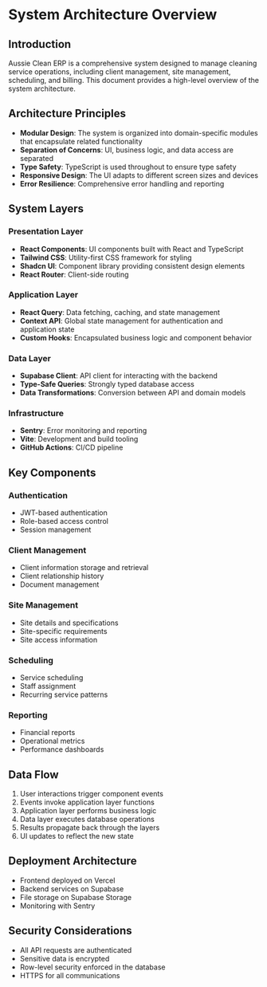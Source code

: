 
# System Architecture Overview

## Introduction
Aussie Clean ERP is a comprehensive system designed to manage cleaning service operations, including client management, site management, scheduling, and billing. This document provides a high-level overview of the system architecture.

## Architecture Principles
- **Modular Design**: The system is organized into domain-specific modules that encapsulate related functionality
- **Separation of Concerns**: UI, business logic, and data access are separated
- **Type Safety**: TypeScript is used throughout to ensure type safety
- **Responsive Design**: The UI adapts to different screen sizes and devices
- **Error Resilience**: Comprehensive error handling and reporting

## System Layers

### Presentation Layer
- **React Components**: UI components built with React and TypeScript
- **Tailwind CSS**: Utility-first CSS framework for styling
- **Shadcn UI**: Component library providing consistent design elements
- **React Router**: Client-side routing

### Application Layer
- **React Query**: Data fetching, caching, and state management
- **Context API**: Global state management for authentication and application state
- **Custom Hooks**: Encapsulated business logic and component behavior

### Data Layer
- **Supabase Client**: API client for interacting with the backend
- **Type-Safe Queries**: Strongly typed database access
- **Data Transformations**: Conversion between API and domain models

### Infrastructure
- **Sentry**: Error monitoring and reporting
- **Vite**: Development and build tooling
- **GitHub Actions**: CI/CD pipeline

## Key Components

### Authentication
- JWT-based authentication
- Role-based access control
- Session management

### Client Management
- Client information storage and retrieval
- Client relationship history
- Document management

### Site Management
- Site details and specifications
- Site-specific requirements
- Site access information

### Scheduling
- Service scheduling
- Staff assignment
- Recurring service patterns

### Reporting
- Financial reports
- Operational metrics
- Performance dashboards

## Data Flow
1. User interactions trigger component events
2. Events invoke application layer functions
3. Application layer performs business logic
4. Data layer executes database operations
5. Results propagate back through the layers
6. UI updates to reflect the new state

## Deployment Architecture
- Frontend deployed on Vercel
- Backend services on Supabase
- File storage on Supabase Storage
- Monitoring with Sentry

## Security Considerations
- All API requests are authenticated
- Sensitive data is encrypted
- Row-level security enforced in the database
- HTTPS for all communications

